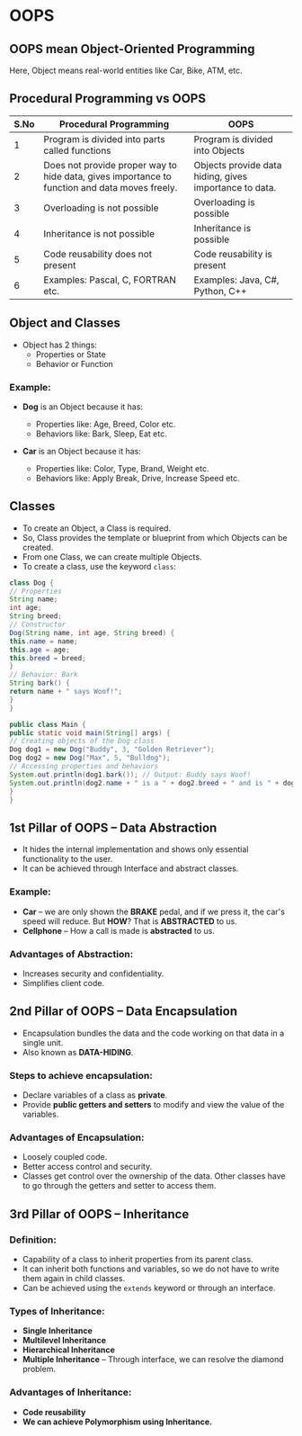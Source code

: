 # OOPS 

## OOPS mean Object-Oriented Programming
Here, Object means real-world entities like Car, Bike, ATM, etc.

## Procedural Programming vs OOPS

| S.No | Procedural Programming                          | OOPS                                      |
|------|------------------------------------------------|-------------------------------------------|
| 1    | Program is divided into parts called functions | Program is divided into Objects           |
| 2    | Does not provide proper way to hide data, gives importance to function and data moves freely. | Objects provide data hiding, gives importance to data. |
| 3    | Overloading is not possible                     | Overloading is possible                   |
| 4    | Inheritance is not possible                     | Inheritance is possible                   |
| 5    | Code reusability does not present               | Code reusability is present               |
| 6    | Examples: Pascal, C, FORTRAN etc.              | Examples: Java, C#, Python, C++          |

## Object and Classes

- Object has 2 things:
  - Properties or State
  - Behavior or Function

### Example:
- **Dog** is an Object because it has:
  - Properties like: Age, Breed, Color etc.
  - Behaviors like: Bark, Sleep, Eat etc.

- **Car** is an Object because it has:
  - Properties like: Color, Type, Brand, Weight etc.
  - Behaviors like: Apply Break, Drive, Increase Speed etc.

## Classes

- To create an Object, a Class is required.
- So, Class provides the template or blueprint from which Objects can be created.
- From one Class, we can create multiple Objects.
- To create a class, use the keyword `class`:

```java
class Dog {
// Properties
String name;
int age;
String breed;
// Constructor
Dog(String name, int age, String breed) {
this.name = name;
this.age = age;
this.breed = breed;
}
// Behavior: Bark
String bark() {
return name + " says Woof!";
}
}
```
```java
public class Main {
public static void main(String[] args) {
// Creating objects of the Dog class
Dog dog1 = new Dog("Buddy", 3, "Golden Retriever");
Dog dog2 = new Dog("Max", 5, "Bulldog");
// Accessing properties and behaviors
System.out.println(dog1.bark()); // Output: Buddy says Woof!
System.out.println(dog2.name + " is a " + dog2.breed + " and is " + dog2.age + " years old.");
}
}
```
## 1st Pillar of OOPS – Data Abstraction

- It hides the internal implementation and shows only essential functionality to the user.
- It can be achieved through Interface and abstract classes.

### Example:
- **Car** – we are only shown the **BRAKE** pedal, and if we press it, the car's speed will reduce. But **HOW**? That is **ABSTRACTED** to us.
- **Cellphone** – How a call is made is **abstracted** to us.

### Advantages of Abstraction:
- Increases security and confidentiality.
- Simplifies client code.


## 2nd Pillar of OOPS – Data Encapsulation

- Encapsulation bundles the data and the code working on that data in a single unit.
- Also known as **DATA-HIDING**.

### Steps to achieve encapsulation:
- Declare variables of a class as **private**.
- Provide **public getters and setters** to modify and view the value of the variables.

### Advantages of Encapsulation:
- Loosely coupled code.
- Better access control and security.
- Classes get control over the ownership of the data. Other classes have to go through the getters and setter to access them.

## 3rd Pillar of OOPS – Inheritance

### Definition:
- Capability of a class to inherit properties from its parent class.
- It can inherit both functions and variables, so we do not have to write them again in child classes.
- Can be achieved using the `extends` keyword or through an interface.

### Types of Inheritance:
- **Single Inheritance**
- **Multilevel Inheritance**
- **Hierarchical Inheritance**
- **Multiple Inheritance** – Through interface, we can resolve the diamond problem.

### Advantages of Inheritance:
- **Code reusability**
- **We can achieve Polymorphism using Inheritance.**




